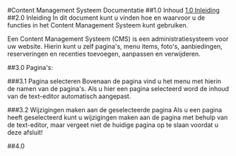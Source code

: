 #Content Management Systeem Documentatie
##1.0 Inhoud
[1.0 Inleiding](#2-0-Inleiding)
##2.0 Inleiding
In dit document kunt u vinden hoe en waarvoor u de functies in het Content Management Systeem kunt gebruiken.

Een Content Management Systeem (CMS) is een administratiesysteem voor uw website. Hierin kunt u zelf pagina's, menu items, foto's, aanbiedingen, reserveringen en recenties toevoegen, aanpassen en verwijderen.

##3.0 Pagina's:

###3.1 Pagina selecteren
Bovenaan de pagina vind u het menu met hierin de namen van de pagina's. Als u hier een pagina selecteerd word de inhoud van de text-editor automatisch aangepast. 

###3.2 Wijzigingen maken aan de geselecteerde pagina
Als u een pagina heeft geselecteerd kunt u wijzigingen maken aan de pagina met behulp van de text-editor, maar vergeet niet de huidige pagina op te slaan voordat u deze afsluit!

##4.0
